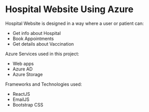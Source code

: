 # Hospital Website Using Azure

Hospital Website is designed in a way where a user or patient can:
- Get info about Hospital
- Book Appointments
- Get details about Vaccination

Azure Services used in this project:
- Web apps
- Azure AD
- Azure Storage

Frameworks and Technologies used:
- ReactJS
- EmailJS
- Bootstrap CSS

